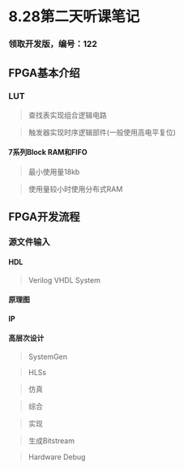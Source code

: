 # 8.28第二天听课笔记

### 领取开发版，编号：122

## FPGA基本介绍

### LUT
>查找表实现组合逻辑电路

>触发器实现时序逻辑部件(一般使用高电平复位)

#### 7系列Block RAM和FIFO
>最小使用量18kb

>使用量较小时使用分布式RAM

## FPGA开发流程

### 源文件输入

#### HDL
>Verilog
>VHDL
>System
#### 原理图
#### IP
#### 高层次设计
>SystemGen

>HLSs


>仿真

>综合

>实现

>生成Bitstream

>Hardware Debug


